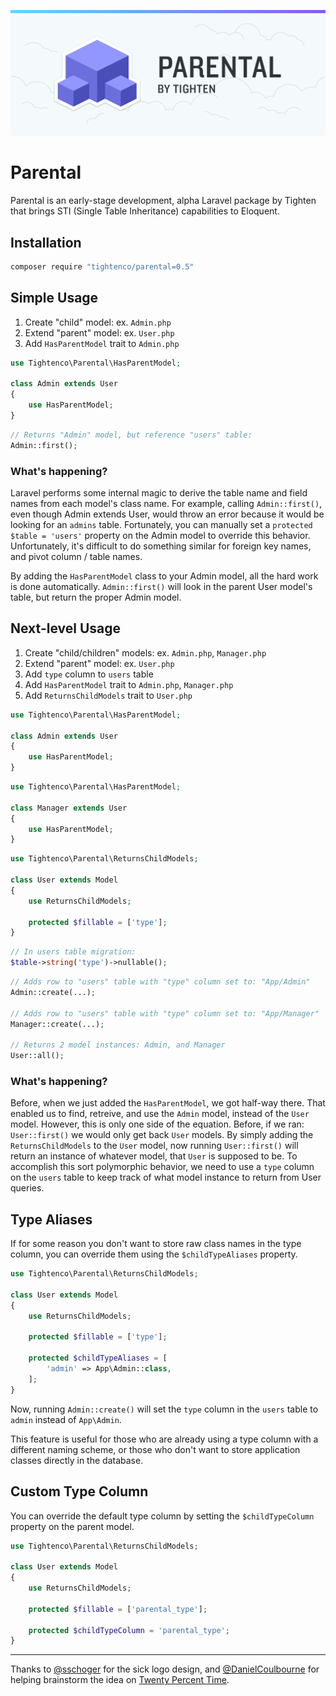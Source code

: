 ![Parental - Use single table inheritance in your Laravel App](parental-banner.png)

# Parental

Parental is an early-stage development, alpha Laravel package by Tighten that brings STI (Single Table Inheritance) capabilities to Eloquent.

## Installation

```bash
composer require "tightenco/parental=0.5"
```

## Simple Usage

1. Create "child" model: ex. `Admin.php`
1. Extend "parent" model: ex. `User.php`
1. Add `HasParentModel` trait to `Admin.php`

```php
use Tightenco\Parental\HasParentModel;

class Admin extends User
{
    use HasParentModel;
}
```

```php
// Returns "Admin" model, but reference "users" table:
Admin::first();
```

### What's happening?
Laravel performs some internal magic to derive the table name and field names from each model's class name. For example, calling `Admin::first()`, even though Admin extends User, would throw an error because it would be looking for an `admins` table. Fortunately, you can manually set a `protected $table = 'users'` property on the Admin model to override this behavior. Unfortunately, it's difficult to do something similar for foreign key names, and pivot column / table names.

By adding the `HasParentModel` class to your Admin model, all the hard work is done automatically. `Admin::first()` will look in the parent User model's table, but return the proper Admin model.

## Next-level Usage

1. Create "child/children" models: ex. `Admin.php`, `Manager.php`
1. Extend "parent" model: ex. `User.php`
1. Add `type` column to `users` table
1. Add `HasParentModel` trait to `Admin.php`, `Manager.php`
1. Add `ReturnsChildModels` trait to `User.php`

```php
use Tightenco\Parental\HasParentModel;

class Admin extends User
{
    use HasParentModel;
}
```

```php
use Tightenco\Parental\HasParentModel;

class Manager extends User
{
    use HasParentModel;
}
```

```php
use Tightenco\Parental\ReturnsChildModels;

class User extends Model
{
    use ReturnsChildModels;
    
    protected $fillable = ['type'];
}
```

```php
// In users table migration:
$table->string('type')->nullable();
```

```php
// Adds row to "users" table with "type" column set to: "App/Admin"
Admin::create(...);

// Adds row to "users" table with "type" column set to: "App/Manager"
Manager::create(...);

// Returns 2 model instances: Admin, and Manager
User::all();
```

### What's happening?
Before, when we just added the `HasParentModel`, we got half-way there. That enabled us to find, retreive, and use the `Admin` model, instead of the `User` model. However, this is only one side of the equation. Before, if we ran: `User::first()` we would only get back `User` models. By simply adding the `ReturnsChildModels` to the `User` model, now running `User::first()` will return an instance of whatever model, that `User` is supposed to be. To accomplish this sort polymorphic behavior, we need to use a `type` column on the `users` table to keep track of what model instance to return from User queries.

## Type Aliases
If for some reason you don't want to store raw class names in the type column, you can override them using the `$childTypeAliases` property.

```php
use Tightenco\Parental\ReturnsChildModels;

class User extends Model
{
    use ReturnsChildModels;
    
    protected $fillable = ['type'];

    protected $childTypeAliases = [
        'admin' => App\Admin::class,
    ];
}
```

Now, running `Admin::create()` will set the `type` column in the `users` table to `admin` instead of `App\Admin`.

This feature is useful for those who are already using a type column with a different naming scheme, or those who don't want to store application classes directly in the database.

## Custom Type Column
You can override the default type column by setting the `$childTypeColumn` property on the parent model.

```php
use Tightenco\Parental\ReturnsChildModels;

class User extends Model
{
    use ReturnsChildModels;
    
    protected $fillable = ['parental_type'];

    protected $childTypeColumn = 'parental_type';
}
```

---

Thanks to [@sschoger](https://twitter.com/steveschoger) for the sick logo design, and [@DanielCoulbourne](https://twitter.com/DCoulbourne) for helping brainstorm the idea on [Twenty Percent Time](http://twentypercent.fm/).
